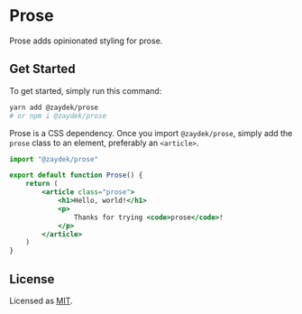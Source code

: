 # Prose

Prose adds opinionated styling for prose.

## Get Started

To get started, simply run this command:

```bash
yarn add @zaydek/prose
# or npm i @zaydek/prose
```

Prose is a CSS dependency. Once you import `@zaydek/prose`, simply add the `prose` class to an element, preferably an `<article>`.

```jsx
import "@zaydek/prose"

export default function Prose() {
	return (
		<article class="prose">
			<h1>Hello, world!</h1>
			<p>
				Thanks for trying <code>prose</code>!
			</p>
		</article>
	)
}
```

## License

Licensed as [MIT](./LICENSE).
